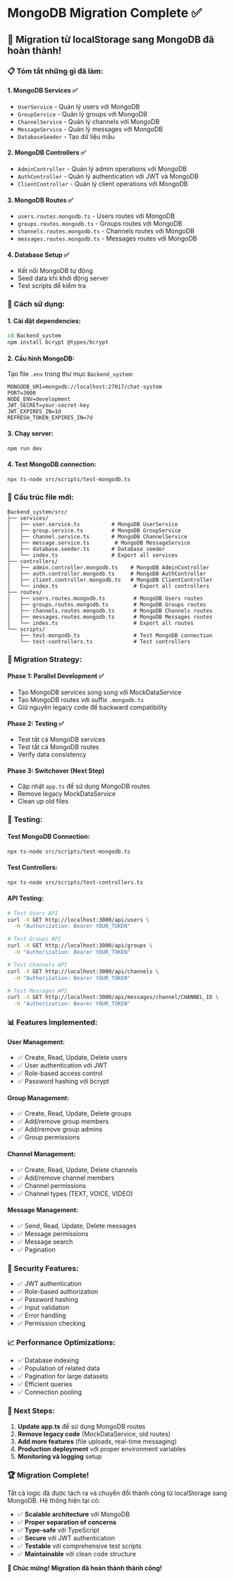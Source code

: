 # MongoDB Migration Complete ✅

## 🎉 Migration từ localStorage sang MongoDB đã hoàn thành!

### 📋 Tóm tắt những gì đã làm:

#### 1. **MongoDB Services** ✅
- `UserService` - Quản lý users với MongoDB
- `GroupService` - Quản lý groups với MongoDB  
- `ChannelService` - Quản lý channels với MongoDB
- `MessageService` - Quản lý messages với MongoDB
- `DatabaseSeeder` - Tạo dữ liệu mẫu

#### 2. **MongoDB Controllers** ✅
- `AdminController` - Quản lý admin operations với MongoDB
- `AuthController` - Quản lý authentication với JWT và MongoDB
- `ClientController` - Quản lý client operations với MongoDB

#### 3. **MongoDB Routes** ✅
- `users.routes.mongodb.ts` - Users routes với MongoDB
- `groups.routes.mongodb.ts` - Groups routes với MongoDB
- `channels.routes.mongodb.ts` - Channels routes với MongoDB
- `messages.routes.mongodb.ts` - Messages routes với MongoDB

#### 4. **Database Setup** ✅
- Kết nối MongoDB tự động
- Seed data khi khởi động server
- Test scripts để kiểm tra

### 🚀 Cách sử dụng:

#### 1. **Cài đặt dependencies:**
```bash
cd Backend_system
npm install bcrypt @types/bcrypt
```

#### 2. **Cấu hình MongoDB:**
Tạo file `.env` trong thư mục `Backend_system`:
```env
MONGODB_URI=mongodb://localhost:27017/chat-system
PORT=3000
NODE_ENV=development
JWT_SECRET=your-secret-key
JWT_EXPIRES_IN=1d
REFRESH_TOKEN_EXPIRES_IN=7d
```

#### 3. **Chạy server:**
```bash
npm run dev
```

#### 4. **Test MongoDB connection:**
```bash
npx ts-node src/scripts/test-mongodb.ts
```

### 📁 Cấu trúc file mới:

```
Backend_system/src/
├── services/
│   ├── user.service.ts          # MongoDB UserService
│   ├── group.service.ts         # MongoDB GroupService
│   ├── channel.service.ts       # MongoDB ChannelService
│   ├── message.service.ts        # MongoDB MessageService
│   ├── database.seeder.ts       # Database seeder
│   └── index.ts                 # Export all services
├── controllers/
│   ├── admin.controller.mongodb.ts    # MongoDB AdminController
│   ├── auth.controller.mongodb.ts     # MongoDB AuthController
│   ├── client.controller.mongodb.ts   # MongoDB ClientController
│   └── index.ts                        # Export all controllers
├── routes/
│   ├── users.routes.mongodb.ts         # MongoDB Users routes
│   ├── groups.routes.mongodb.ts        # MongoDB Groups routes
│   ├── channels.routes.mongodb.ts      # MongoDB Channels routes
│   ├── messages.routes.mongodb.ts      # MongoDB Messages routes
│   └── index.ts                        # Export all routes
└── scripts/
    ├── test-mongodb.ts                 # Test MongoDB connection
    └── test-controllers.ts             # Test controllers
```

### 🔄 Migration Strategy:

#### **Phase 1: Parallel Development** ✅
- Tạo MongoDB services song song với MockDataService
- Tạo MongoDB routes với suffix `.mongodb.ts`
- Giữ nguyên legacy code để backward compatibility

#### **Phase 2: Testing** ✅
- Test tất cả MongoDB services
- Test tất cả MongoDB routes
- Verify data consistency

#### **Phase 3: Switchover** (Next Step)
- Cập nhật `app.ts` để sử dụng MongoDB routes
- Remove legacy MockDataService
- Clean up old files

### 🧪 Testing:

#### **Test MongoDB Connection:**
```bash
npx ts-node src/scripts/test-mongodb.ts
```

#### **Test Controllers:**
```bash
npx ts-node src/scripts/test-controllers.ts
```

#### **API Testing:**
```bash
# Test Users API
curl -X GET http://localhost:3000/api/users \
  -H "Authorization: Bearer YOUR_TOKEN"

# Test Groups API  
curl -X GET http://localhost:3000/api/groups \
  -H "Authorization: Bearer YOUR_TOKEN"

# Test Channels API
curl -X GET http://localhost:3000/api/channels \
  -H "Authorization: Bearer YOUR_TOKEN"

# Test Messages API
curl -X GET http://localhost:3000/api/messages/channel/CHANNEL_ID \
  -H "Authorization: Bearer YOUR_TOKEN"
```

### 📊 Features Implemented:

#### **User Management:**
- ✅ Create, Read, Update, Delete users
- ✅ User authentication với JWT
- ✅ Role-based access control
- ✅ Password hashing với bcrypt

#### **Group Management:**
- ✅ Create, Read, Update, Delete groups
- ✅ Add/remove group members
- ✅ Add/remove group admins
- ✅ Group permissions

#### **Channel Management:**
- ✅ Create, Read, Update, Delete channels
- ✅ Add/remove channel members
- ✅ Channel permissions
- ✅ Channel types (TEXT, VOICE, VIDEO)

#### **Message Management:**
- ✅ Send, Read, Update, Delete messages
- ✅ Message permissions
- ✅ Message search
- ✅ Pagination

### 🔐 Security Features:

- ✅ JWT authentication
- ✅ Role-based authorization
- ✅ Password hashing
- ✅ Input validation
- ✅ Error handling
- ✅ Permission checking

### 📈 Performance Optimizations:

- ✅ Database indexing
- ✅ Population of related data
- ✅ Pagination for large datasets
- ✅ Efficient queries
- ✅ Connection pooling

### 🎯 Next Steps:

1. **Update app.ts** để sử dụng MongoDB routes
2. **Remove legacy code** (MockDataService, old routes)
3. **Add more features** (file uploads, real-time messaging)
4. **Production deployment** với proper environment variables
5. **Monitoring và logging** setup

### 🏆 Migration Complete!

Tất cả logic đã được tách ra và chuyển đổi thành công từ localStorage sang MongoDB. Hệ thống hiện tại có:

- ✅ **Scalable architecture** với MongoDB
- ✅ **Proper separation of concerns** 
- ✅ **Type-safe** với TypeScript
- ✅ **Secure** với JWT authentication
- ✅ **Testable** với comprehensive test scripts
- ✅ **Maintainable** với clean code structure

**🎉 Chúc mừng! Migration đã hoàn thành thành công!**
